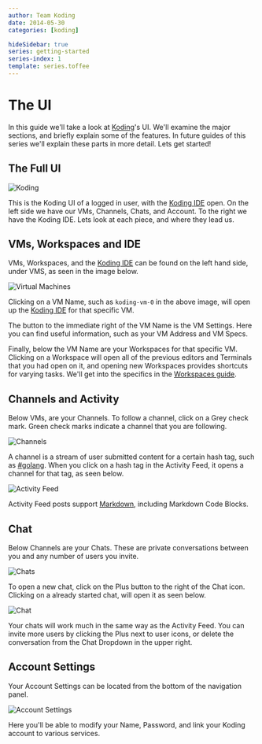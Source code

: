 ```yaml
---
author: Team Koding
date: 2014-05-30
categories: [koding]

hideSidebar: true
series: getting-started
series-index: 1
template: series.toffee
---
```


# The UI


In this guide we'll take a look at [Koding][koding]'s UI. We'll examine 
the major sections, and briefly explain some of the features. In future 
guides of this series we'll explain these parts in more detail. Lets get 
started!

## The Full UI

![Koding](fullthing.png)

This is the Koding UI of a logged in user, with the [Koding IDE][ide] 
open. On the left side we have our VMs, Channels, Chats, and Account. To 
the right we have the Koding IDE. Lets look at each piece, and where they 
lead us.

## VMs, Workspaces and IDE

VMs, Workspaces, and the [Koding IDE][ide] can be found on the left hand 
side, under VMS, as seen in the image below.

![Virtual Machines](vms.png)

Clicking on a VM Name, such as `koding-vm-0` in the above image, will 
open up the [Koding IDE][ide] for that specific VM.

The button to the immediate right of the VM Name is the VM Settings. Here 
you can find useful information, such as your VM Address and VM Specs.

Finally, below the VM Name are your Workspaces for that specific VM.  
Clicking on a Workspace will open all of the previous editors and 
Terminals that you had open on it, and opening new Workspaces provides 
shortcuts for varying tasks. We'll get into the specifics in the 
[Workspaces guide][workspaces].

## Channels and Activity

Below VMs, are your Channels. To follow a channel, click on a Grey check 
mark. Green check marks indicate a channel that you are following.

![Channels](channels.png)

A channel is a stream of user submitted content for a certain hash tag, 
such as [#golang](http://koding.com/Activity/Topic/golang). When you 
click on a hash tag in the Activity Feed, it opens a channel for that 
tag, as seen below.

![Activity Feed](activity.png)

Activity Feed posts support [Markdown][markdown], including Markdown Code 
Blocks.

## Chat

Below Channels are your Chats. These are private conversations between 
you and any number of users you invite.

![Chats](chats.png)

To open a new chat, click on the Plus button to the right of the Chat 
icon. Clicking on a already started chat, will open it as seen below.

![Chat](chat.png)

Your chats will work much in the same way as the Activity Feed. You can 
invite more users by clicking the Plus next to user icons, or delete the 
conversation from the Chat Dropdown in the upper right.

## Account Settings

Your Account Settings can be located from the bottom of the navigation 
panel.

![Account Settings](account-settings.png)

Here you'll be able to modify your Name, Password, and link your Koding 
account to various services.





[koding]: https:://koding.com
[ide]: https://koding.com
[workspaces]: /guides/getting-started/workspaces
[markdown]: /guides/markdown
